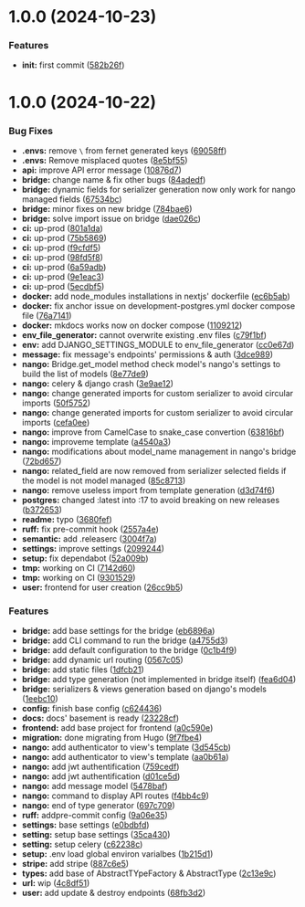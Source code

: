 # 1.0.0 (2024-10-23)


### Features

* **init:** first commit ([582b26f](https://github.com/grezy-software/nango/commit/582b26f8bf2e60742ab88ab1f9d3f1c78e3c9e4e))

# 1.0.0 (2024-10-22)


### Bug Fixes

* **.envs:** remove `\` from fernet generated keys ([69058ff](https://github.com/grezy-software/nango/commit/69058ff324975301fe70c244386738a4accb01e1))
* **.envs:** Remove misplaced quotes ([8e5bf55](https://github.com/grezy-software/nango/commit/8e5bf5554710f61e3edeaec2dde4dc68b63764d7))
* **api:** improve API error message ([10876d7](https://github.com/grezy-software/nango/commit/10876d7cb4d69fcc9255a21b98773d0afd7438bd))
* **bridge:** change name & fix other bugs ([84adedf](https://github.com/grezy-software/nango/commit/84adedfcf63129b926bdff772aee073dc772240f))
* **bridge:** dynamic fields for serializer generation now only work for nango managed fields ([67534bc](https://github.com/grezy-software/nango/commit/67534bce7799b4ac7068cf110832289f007795cf))
* **bridge:** minor fixes on new bridge ([784bae6](https://github.com/grezy-software/nango/commit/784bae6c18c41481a701a86390a62848244bf337))
* **bridge:** solve import issue on bridge ([dae026c](https://github.com/grezy-software/nango/commit/dae026c8e240ca35811916581eb292a2fe6bcaa7))
* **ci:** up-prod ([801a1da](https://github.com/grezy-software/nango/commit/801a1da70f8a2cfca4d6473eafd31d0dc05437c4))
* **ci:** up-prod ([75b5869](https://github.com/grezy-software/nango/commit/75b5869cf7804d879ae96b68fd62458310e66c86))
* **ci:** up-prod ([f9cfdf5](https://github.com/grezy-software/nango/commit/f9cfdf537acfe6833f7a520942ef9a1e1b1b54cd))
* **ci:** up-prod ([98fd5f8](https://github.com/grezy-software/nango/commit/98fd5f81e5e2ca2fc4fa0bf6e37c9f8f2a58863c))
* **ci:** up-prod ([6a59adb](https://github.com/grezy-software/nango/commit/6a59adbb8419ce6475961e2f0563d4ef3ff649e5))
* **ci:** up-prod ([9e1eac3](https://github.com/grezy-software/nango/commit/9e1eac3db77234f3b81639e1682ceef238cc3101))
* **ci:** up-prod ([5ecdbf5](https://github.com/grezy-software/nango/commit/5ecdbf536bdde3bea69099ac46d20711fcfbe599))
* **docker:** add node_modules installations in nextjs' dockerfile ([ec6b5ab](https://github.com/grezy-software/nango/commit/ec6b5ab204b926a2a73c862f4c3a20893675ac9b))
* **docker:** fix anchor issue on development-postgres.yml docker compose file ([76a7141](https://github.com/grezy-software/nango/commit/76a71412ef40504981a6f3bb0ef7f9e00b07736c))
* **docker:** mkdocs works now on docker compose ([1109212](https://github.com/grezy-software/nango/commit/1109212704af677c2443cc167617742bbfe09594))
* **env_file_generator:** cannot overwrite existing .env files ([c79f1bf](https://github.com/grezy-software/nango/commit/c79f1bfb7b5d345a631008ed95c86e4c03115024))
* **env:** add DJANGO_SETTINGS_MODULE to env_file_generator ([cc0e67d](https://github.com/grezy-software/nango/commit/cc0e67d05be312ef84a21c364eaedae83b2fb198))
* **message:** fix message's endpoints' permissions & auth ([3dce989](https://github.com/grezy-software/nango/commit/3dce989581a2117b62601e182c467e1d109a3ad2))
* **nango:** Bridge.get_model method check model's nango's settings to build the list of models ([8e77de9](https://github.com/grezy-software/nango/commit/8e77de9e3dae51d0ece5f5e667a0f9fa3ac5de90))
* **nango:** celery & django crash ([3e9ae12](https://github.com/grezy-software/nango/commit/3e9ae1217c352918127700a2b8a5b24d6029c8b2))
* **nango:** change generated imports for custom serializer to avoid circular imports ([50f5752](https://github.com/grezy-software/nango/commit/50f5752c8ed84e8e0733a7c20faaa6db11b4d33d))
* **nango:** change generated imports for custom serializer to avoid circular imports ([cefa0ee](https://github.com/grezy-software/nango/commit/cefa0ee778c436def405be9d3714c12b5f7d93f2))
* **nango:** improve from CamelCase to snake_case convertion ([63816bf](https://github.com/grezy-software/nango/commit/63816bfcd2eadb400e5e63fd395270a92fd48ac5))
* **nango:** improveme template ([a4540a3](https://github.com/grezy-software/nango/commit/a4540a3779da855034cd580b6beaa07a48bd2995))
* **nango:** modifications about model_name management in nango's bridge ([72bd657](https://github.com/grezy-software/nango/commit/72bd65702c2894e2177b7775ace32b91dcf54e95))
* **nango:** related_field are now removed from serializer selected fields if the model is not model managed ([85c8713](https://github.com/grezy-software/nango/commit/85c87131efb78c1df7ab8eee1156732deb3f5c41))
* **nango:** remove useless import from template generation ([d3d74f6](https://github.com/grezy-software/nango/commit/d3d74f61afc3c1e072b31dbcb3ab9562213feffa))
* **postgres:** changed :latest into :17 to avoid breaking on new releases ([b372653](https://github.com/grezy-software/nango/commit/b3726533583f4868116a175830d5364a39c0fb93))
* **readme:** typo ([3680fef](https://github.com/grezy-software/nango/commit/3680fef330f649e972782e9004a89958506ff497))
* **ruff:** fix pre-commit hook ([2557a4e](https://github.com/grezy-software/nango/commit/2557a4e3eb9111b397d6d0cc59f1a99c575f8a06))
* **semantic:** add .releaserc ([3004f7a](https://github.com/grezy-software/nango/commit/3004f7a0f5758e94762f9189ccdfd02045c564c3))
* **settings:** improve settings ([2099244](https://github.com/grezy-software/nango/commit/20992447d528fc622527627c7e833eff1e1667a3))
* **setup:** fix dependabot ([52a009b](https://github.com/grezy-software/nango/commit/52a009bf38c69037974123785b118b967e3a5ef8))
* **tmp:** working on CI ([7142d60](https://github.com/grezy-software/nango/commit/7142d606224a83cf656b5004979816e4b5b52f2e))
* **tmp:** working on CI ([9301529](https://github.com/grezy-software/nango/commit/9301529e5abfa2ef090d5e1fddb84acd9190997b))
* **user:** frontend for user creation ([26cc9b5](https://github.com/grezy-software/nango/commit/26cc9b5db2c9801473d0156a06779d3cf177e693))


### Features

* **bridge:** add base settings for the bridge ([eb6896a](https://github.com/grezy-software/nango/commit/eb6896a122da2031c4cf23facb77bc7a47d6a2b0))
* **bridge:** add CLI command to run the bridge ([a4755d3](https://github.com/grezy-software/nango/commit/a4755d3706469a0ff08b20d9af9150a58742350c))
* **bridge:** add default configuration to the bridge ([0c1b4f9](https://github.com/grezy-software/nango/commit/0c1b4f94cdb6c15df7840de2a092629ab2564b0a))
* **bridge:** add dynamic url routing ([0567c05](https://github.com/grezy-software/nango/commit/0567c057ba4534a98af6eb7cc76512f9ebf92904))
* **bridge:** add static files ([1dfcb21](https://github.com/grezy-software/nango/commit/1dfcb2122f8718ffa1665d9a01f8bdd9df6df316))
* **bridge:** add type generation (not implemented in bridge itself) ([fea6d04](https://github.com/grezy-software/nango/commit/fea6d04a452f2867ddd419940c313dcd6cad2887))
* **bridge:** serializers & views generation based on django's models ([1eebc10](https://github.com/grezy-software/nango/commit/1eebc104255650a0f59a43b7ebae6540f39a7ced))
* **config:** finish base config ([c624436](https://github.com/grezy-software/nango/commit/c624436a009ba0d9f31855bbb9a5f68871e11775))
* **docs:** docs' basement is ready ([23228cf](https://github.com/grezy-software/nango/commit/23228cf40d7b776904cbf3e94c66c811008c32d7))
* **frontend:** add base project for frontend ([a0c590e](https://github.com/grezy-software/nango/commit/a0c590e6ae2cf107bebaf60755db8b14dd183db0))
* **migration:** done migrating from Hugo ([9f7fbe4](https://github.com/grezy-software/nango/commit/9f7fbe4bbab5378df1d7605cf3b465abcdf7a487))
* **nango:** add authenticator to view's template ([3d545cb](https://github.com/grezy-software/nango/commit/3d545cb6c82e81812d9c0883341f3fbbb8d39df8))
* **nango:** add authenticator to view's template ([aa0b61a](https://github.com/grezy-software/nango/commit/aa0b61a12d17710aa6463b5ad9e053ccc4637587))
* **nango:** add jwt authentification ([759cedf](https://github.com/grezy-software/nango/commit/759cedf9235770f40b78a0f517650131efd9d32f))
* **nango:** add jwt authentification ([d01ce5d](https://github.com/grezy-software/nango/commit/d01ce5d67214f6b874d995b98dd100f8ab51271c))
* **nango:** add message model ([5478baf](https://github.com/grezy-software/nango/commit/5478baf6278703c4d093a9798d0a90a7593adb40))
* **nango:** command to display API routes ([f4bb4c9](https://github.com/grezy-software/nango/commit/f4bb4c96ded9b3435df47ff8c766108633b82a1e))
* **nango:** end of type generator ([697c709](https://github.com/grezy-software/nango/commit/697c709723d39a27994dda3a3a9753aea5973aa9))
* **ruff:** addpre-commit config ([9a06e35](https://github.com/grezy-software/nango/commit/9a06e35cad7d489129174f05de6d41cc0f73a90f))
* **settings:** base settings ([e0bdbfd](https://github.com/grezy-software/nango/commit/e0bdbfd749bf0533b309d20bbe1b46264fabda29))
* **setting:** setup base settings ([35ca430](https://github.com/grezy-software/nango/commit/35ca43021afc78bd76e527f6a8989d7b7209ceb4))
* **setting:** setup celery ([c62238c](https://github.com/grezy-software/nango/commit/c62238c83606c952c1e4676bd250f84db0448736))
* **setup:** .env load global environ varialbes ([1b215d1](https://github.com/grezy-software/nango/commit/1b215d1a47a474f71c3b330f0db506fc9479d53f))
* **stripe:** add stripe ([887c6e5](https://github.com/grezy-software/nango/commit/887c6e53bc7f3e11e9fd947962deed1da3009155))
* **types:** add base of AbstractTYpeFactory & AbstractType ([2c13e9c](https://github.com/grezy-software/nango/commit/2c13e9c1464e093a75928786da7d24732929a9e4))
* **url:** wip ([4c8df51](https://github.com/grezy-software/nango/commit/4c8df51752bbfe9428359ea5d9306006cc23005e))
* **user:** add update & destroy endpoints ([68fb3d2](https://github.com/grezy-software/nango/commit/68fb3d25f67262ff30c186ded2539317dc4e6526))

